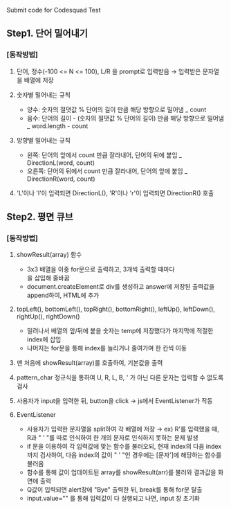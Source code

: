 Submit code for Codesquad Test

## Step1. 단어 밀어내기

### [동작방법]

1. 단어, 정수(-100 <= N <= 100), L/R 을 prompt로 입력받음
→ 입력받은 문자열을 배열에 저장

2. 숫자별 밀어내는 규칙
    - 양수: 숫자의 절댓값 % 단어의 길이 만큼 해당 방향으로 밀어냄 _ count
    - 음수: 단어의 길이 - (숫자의 절댓값 % 단어의 길이) 만큼 해당 방향으로 밀어냄 _ word.length - count
    
3. 방향별 밀어내는 규칙
    - 왼쪽: 단어의 앞에서 count 만큼 잘라내어, 단어의 뒤에 붙임 _ DirectionL(word, count)
    - 오른쪽: 단어의 뒤에서 count 만큼 잘라내어, 단어의 앞에 붙임 _ DirectionR(word, count)
    
4. 'L'이나 'l'이 입력되면 DirectionL(), 'R'이나 'r'이 입력되면 DirectionR() 호출

## Step2. 평면 큐브

### [동작방법]

1. showResult(array) 함수
    - 3x3 배열을 이중 for문으로 출력하고, 3개씩 출력할 때마다 <br>을 삽입해 줄바꿈
    - document.createElement로 div를 생성하고 answer에 저장된 출력값을 append하여, HTML에 추가
    
2. topLeft(), bottomLeft(), topRight(), bottomRight(), leftUp(), leftDown(), rightUp(), rightDown()
    - 밀려나서 배열의 앞/뒤에 붙을 숫자는 temp에 저장했다가 마지막에 적절한 index에 삽입
    - 나머지는 for문을 통해 index를 늘리거나 줄여가며 한 칸씩 이동
    
3. 맨 처음에 showResult(array)를 호출하여, 기본값을 출력

4. pattern_char 정규식을 통하여 U, R, L, B, ' 가 아닌 다른 문자는 입력할 수 없도록 검사

5. 사용자가 input을 입력한 뒤, button을 click → js에서 EventListener가 작동

6. EventListener
    - 사용자가 입력한 문자열을 split하여 각 배열에 저장
    → ex) R'를 입력했을 때, R과 " ' "를  따로 인식하여 한 개의 문자로 인식하지 못하는 문제 발생
    - if 문을 이용하여 각 입력값에 맞는 함수를 불러오되, 현재 index의 다음 index 까지 검사하여,
    다음 index의 값이 " ' "인 경우에는 [문자']에 해당하는 함수를 불러옴
    - 함수를 통해 값이 업데이트된 array를 showResult(arr)를 불러와 결과값을 화면에 출력
    - Q값이 입력되면 alert창에 "Bye" 출력한 뒤, break를 통해 for문 탈출
    - input.value="" 를 통해 입력값이 다 실행되고 나면, input 창 초기화
